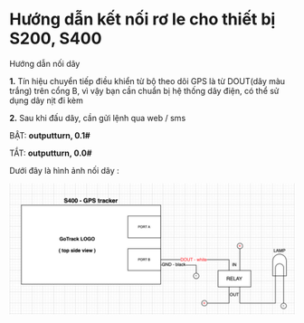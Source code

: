 # Hướng dẫn kết nối rơ le cho thiết bị S200, S400

Hướng dẫn nối dây

**1.** Tín hiệu chuyển tiếp điều khiển từ bộ theo dõi GPS là từ DOUT(dây màu trắng) trên cổng B,
    vì vậy bạn cần chuẩn bị hệ thống dây điện, có thể sử dụng dây nịt đi kèm

**2.** Sau khi đấu dây, cần gửi lệnh qua web / sms
    
BẬT: **outputturn, 0.1#**

TẮT:  **outputturn, 0.0#**

Dưới đây là hình ảnh nối dây :
 
 <span style="display:block;text-align:left">![Manage device ](/docs/assets/images/web-interface/faq/ro-le.jpg)

